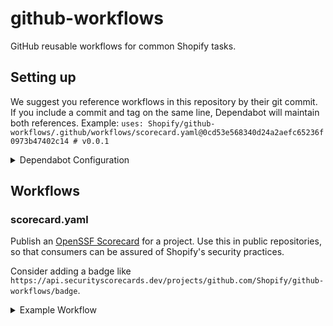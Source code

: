 # github-workflows

GitHub reusable workflows for common Shopify tasks.

## Setting up

We suggest you reference workflows in this repository by their git commit.
If you include a commit and tag on the same line, Dependabot will maintain both references. Example: `uses: Shopify/github-workflows/.github/workflows/scorecard.yaml@0cd53e568340d24a2aefc65236f0973b47402c14 # v0.0.1`

<details>
<summary>Dependabot Configuration</summary>

Create/modify the `.github/dependabot.yaml` file in your repository. Make sure the `updates` block contains a `github-actions` entry.

```yaml
version: 2
updates:
- package-ecosystem: github-actions
  directory: /
  schedule:
    interval: weekly
```
  
</details>

## Workflows

### scorecard.yaml

Publish an [OpenSSF Scorecard](https://securityscorecards.dev/) for a project.
Use this in public repositories, so that consumers can be assured of Shopify's security practices.

Consider adding a badge like `https://api.securityscorecards.dev/projects/github.com/Shopify/github-workflows/badge`.

<details>
<summary>Example Workflow</summary>
  
```yaml
name: Scorecard
on:
  branch_protection_rule:
  schedule:
    - cron: '30 1 * * 6'

permissions: {}

jobs:
  build:
    permissions:
      contents: read
      id-token: write
    uses: Shopify/github-workflows/.github/workflows/scorecard.yaml@0cd53e568340d24a2aefc65236f0973b47402c14 # v0.0.1
    secrets:
      token: ${{secrets.GITHUB_TOKEN}}
```
</details>
